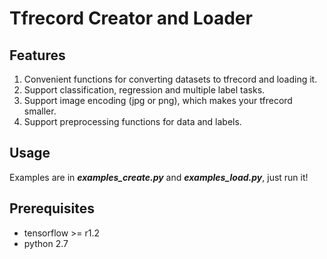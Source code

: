 # Tfrecord Creator and Loader

## Features
1. Convenient functions for converting datasets to tfrecord and loading it.
1. Support classification, regression and multiple label tasks.
1. Support image encoding (jpg or png), which makes your tfrecord smaller.
1. Support preprocessing functions for data and labels.

## Usage
Examples are in ***examples_create.py*** and ***examples_load.py***, just run it!

## Prerequisites
- tensorflow >= r1.2
- python 2.7
